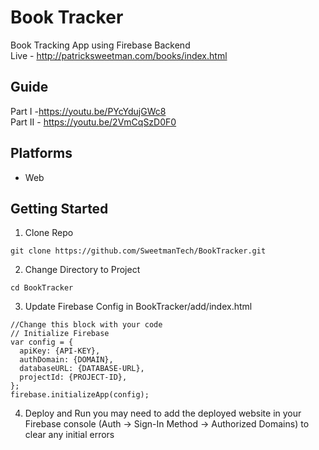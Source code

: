 # Book Tracker
Book Tracking App using Firebase Backend  
Live - http://patricksweetman.com/books/index.html

## Guide
Part I -https://youtu.be/PYcYdujGWc8  
Part II - https://youtu.be/2VmCqSzD0F0  

## Platforms
* Web

## Getting Started
1. Clone Repo
```
git clone https://github.com/SweetmanTech/BookTracker.git
```
2. Change Directory to Project
```
cd BookTracker
```
3. Update Firebase Config in BookTracker/add/index.html
```
//Change this block with your code
// Initialize Firebase
var config = {
  apiKey: {API-KEY},
  authDomain: {DOMAIN},
  databaseURL: {DATABASE-URL},
  projectId: {PROJECT-ID},
};
firebase.initializeApp(config);
```

4. Deploy and Run
you may need to add the deployed website in your Firebase console  (Auth -> Sign-In Method -> Authorized Domains) to clear any initial errors
